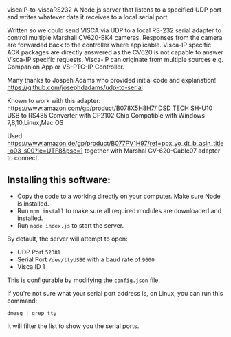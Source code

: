 # 
viscaIP-to-viscaRS232 
A Node.js server that listens to a specified UDP port and writes whatever data it receives to a local serial port.

Written so we could send VISCA via UDP to a local RS-232 serial adapter to control multiple Marshall CV620-BK4 cameras.
Responses from the camera are forwarded back to the controller where applicable. Visca-IP specific ACK packages are directly answered as the CV620 is not capable to answer Visca-IP specific requests.
Visca-IP can originate from multiple sources e.g. Companion App or VS-PTC-IP Controller.

Many thanks to Jospeh Adams who provided initial code and explanation!
https://github.com/josephdadams/udp-to-serial

Known to work with this adapter:
https://www.amazon.com/gp/product/B078X5H8H7/
DSD TECH SH-U10 USB to RS485 Converter with CP2102 Chip Compatible with Windows 7,8,10,Linux,Mac OS

Used 
https://www.amazon.de/gp/product/B077PV1H97/ref=ppx_yo_dt_b_asin_title_o03_s00?ie=UTF8&psc=1 together with Marshal CV-620-Cable07 adapter to connect.


## Installing this software:
* Copy the code to a working directly on your computer. Make sure Node is installed.
* Run `npm install` to make sure all required modules are downloaded and installed.
* Run `node index.js` to start the server.

By default, the server will attempt to open:
* UDP Port `52381`
* Serial Port `/dev/ttyUSB0` with a baud rate of `9600`
* Visca ID 1

This is configurable by modifying the `config.json` file.

If you're not sure what your serial port address is, on Linux, you can run this command:

`dmesg | grep tty`

It will filter the list to show you the serial ports.
